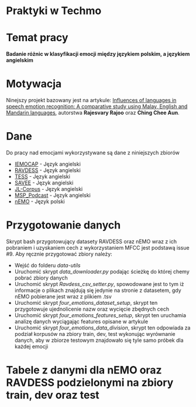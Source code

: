 # Praktyki w Techmo

# Temat pracy

**Badanie różnic w klasyfikacji emocji między językiem polskim, a językiem angielskim**

# Motywacja

Ninejszy projekt bazowany jest na artykule: 
[Influences of languages in speech emotion recognition: A comparative study using Malay, English and Mandarin languages](https://ieeexplore.ieee.org/document/7575033/authors#authors), autorstwa **Rajesvary Rajoo** oraz **Ching Chee Aun**.

# Dane

Do pracy nad emocjami wykorzystywane są dane z niniejszych zbiorów 
- [IEMOCAP](https://sail.usc.edu/iemocap/) - Język angielski
- [RAVDESS](https://www.kaggle.com/datasets/uwrfkaggler/ravdess-emotional-speech-audio) - Język angielski
- [TESS](https://tspace.library.utoronto.ca/handle/1807/24487) - Język angielski
- [SAVEE](https://www.kaggle.com/datasets/ejlok1/surrey-audiovisual-expressed-emotion-savee) - Język angielski
- [JL-Corpus](https://www.kaggle.com/datasets/tli725/jl-corpus) - Język angielski
- [MSP_Podcast](https://ecs.utdallas.edu/research/researchlabs/msp-lab/MSP-Podcast.html) - Język angielski
- [nEMO](https://huggingface.co/datasets/amu-cai/nEMO) - Język polski

# Przygotowanie danych

Skrypt bash przygotowujący datasety RAVDESS oraz nEMO wraz z ich pobraniem i uzyskaniem cech z wykorzystaniem MFCC jest podstawą issue #9. Aby ręcznie przygotować zbiory należy:
- Wejść do folderu *data-utils*
- Uruchomić skrypt *data_downloader.py* podając ścieżkę do której chemy pobrać zbiory danych
- Uruchomić skrypt *Ravdess_csv_setter.py*, spowodowane jest to tym iż informacje o plikach znajdują się jedynie na stronie z datasetem, gdy nEMO pobierane jest wraz z plikiem .tsv
- Uruchomić skrypt *four_emotions_dataset_setup*, skrypt ten przygotowuje ujednolicenie nazw oraz wycięcie zbędnych cech
- Uruchomić skrypt *four_emotions_features_setup*, skrypt ten uruchamia analizę danych wyciągając features opisane w artykule
- Uruchomić skrypt *four_emotions_data_division*, skrypt ten odpowiada za podział korpusów na zbiory train, dev, test wykonując wyrównanie danych, aby w zbiorze testowym znajdowało się tyle samo próbek dla każdej emocji

# Tabele z danymi dla nEMO oraz RAVDESS podzielonymi na zbiory train, dev oraz test
